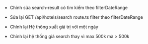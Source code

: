 - Chỉnh sửa search-result có tìm kiếm theo filterDateRange
- Sửa lại GET /api/hotels/search route.ts filter theo filterDateRange

- Chỉnh lại Hệ thông xuất giá trị với một ngày

- Chỉnh lại hệ thống giá search thay vì max 500k mà > 500k
